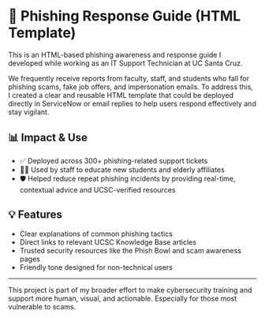 # 📩 Phishing Response Guide (HTML Template)

This is an HTML-based phishing awareness and response guide I developed while working as an IT Support Technician at UC Santa Cruz.

We frequently receive reports from faculty, staff, and students who fall for phishing scams, fake job offers, and impersonation emails. To address this, I created a clear and reusable HTML template that could be deployed directly in ServiceNow or email replies to help users respond effectively and stay vigilant.

## 📊 Impact & Use
- ✅ Deployed across 300+ phishing-related support tickets
- 🧑‍🏫 Used by staff to educate new students and elderly affiliates
- 🛡️ Helped reduce repeat phishing incidents by providing real-time, contextual advice and UCSC-verified resources

## 💡 Features
- Clear explanations of common phishing tactics
- Direct links to relevant UCSC Knowledge Base articles
- Trusted security resources like the Phish Bowl and scam awareness pages
- Friendly tone designed for non-technical users

---

This project is part of my broader effort to make cybersecurity training and support more human, visual, and actionable. Especially for those most vulnerable to scams.
